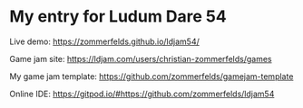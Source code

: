 # My entry for Ludum Dare 54

Live demo: https://zommerfelds.github.io/ldjam54/

Game jam site: https://ldjam.com/users/christian-zommerfelds/games

My game jam template: https://github.com/zommerfelds/gamejam-template

Online IDE: https://gitpod.io/#https://github.com/zommerfelds/ldjam54